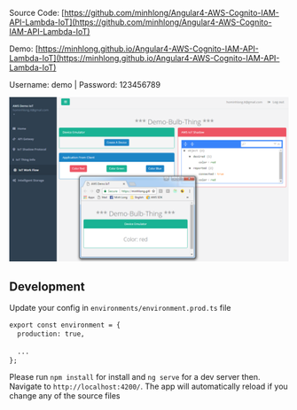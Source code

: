 Source Code: [https://github.com/minhlong/Angular4-AWS-Cognito-IAM-API-Lambda-IoT](https://github.com/minhlong/Angular4-AWS-Cognito-IAM-API-Lambda-IoT)

Demo: [https://minhlong.github.io/Angular4-AWS-Cognito-IAM-API-Lambda-IoT](https://minhlong.github.io/Angular4-AWS-Cognito-IAM-API-Lambda-IoT)

Username: demo | Password: 123456789

![ScreenShot](/screeenshot.png?raw=true)

## Development

Update your config in `environments/environment.prod.ts` file

```
export const environment = {
  production: true,

  ...
};
```

Please run `npm install` for install and `ng serve` for a dev server then. Navigate to `http://localhost:4200/`. The app will automatically reload if you change any of the source files